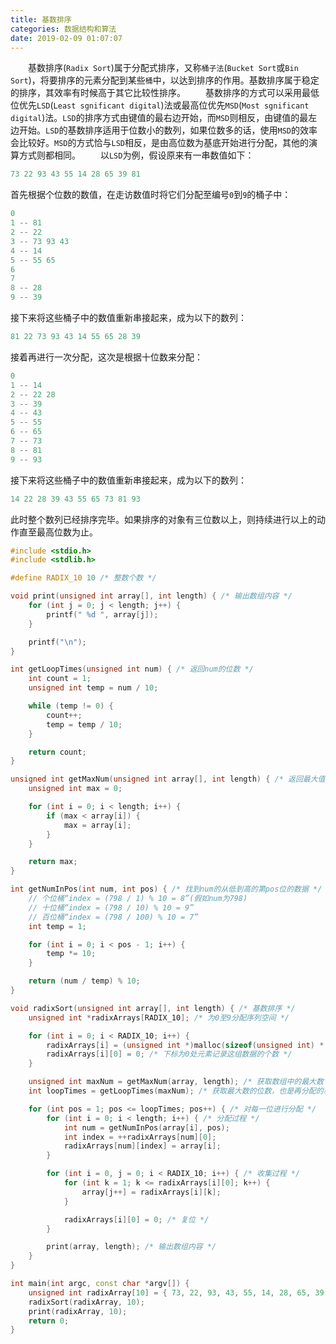 ```yaml
---
title: 基数排序
categories: 数据结构和算法
date: 2019-02-09 01:07:07
---
```

&emsp;&emsp;基数排序(`Radix Sort`)属于分配式排序，又称`桶子法`(`Bucket Sort`或`Bin Sort`)，将要排序的元素分配到某些`桶`中，以达到排序的作用。基数排序属于稳定的排序，其效率有时候高于其它比较性排序。<!--more-->
&emsp;&emsp;基数排序的方式可以采用最低位优先`LSD`(`Least sgnificant digital`)法或最高位优先`MSD`(`Most sgnificant digital`)法。`LSD`的排序方式由键值的最右边开始，而`MSD`则相反，由键值的最左边开始。`LSD`的基数排序适用于位数小的数列，如果位数多的话，使用`MSD`的效率会比较好。`MSD`的方式恰与`LSD`相反，是由高位数为基底开始进行分配，其他的演算方式则都相同。
&emsp;&emsp;以`LSD`为例，假设原来有一串数值如下：

``` cpp
73 22 93 43 55 14 28 65 39 81
```

首先根据个位数的数值，在走访数值时将它们分配至编号`0`到`9`的桶子中：

``` cpp
0
1 -- 81
2 -- 22
3 -- 73 93 43
4 -- 14
5 -- 55 65
6
7
8 -- 28
9 -- 39
```

接下来将这些桶子中的数值重新串接起来，成为以下的数列：

``` cpp
81 22 73 93 43 14 55 65 28 39
```

接着再进行一次分配，这次是根据十位数来分配：

``` cpp
0
1 -- 14
2 -- 22 28
3 -- 39
4 -- 43
5 -- 55
6 -- 65
7 -- 73
8 -- 81
9 -- 93
```

接下来将这些桶子中的数值重新串接起来，成为以下的数列：

``` cpp
14 22 28 39 43 55 65 73 81 93
```

此时整个数列已经排序完毕。如果排序的对象有三位数以上，则持续进行以上的动作直至最高位数为止。

``` cpp
#include <stdio.h>
#include <stdlib.h>

#define RADIX_10 10 /* 整数个数 */

void print(unsigned int array[], int length) { /* 输出数组内容 */
    for (int j = 0; j < length; j++) {
        printf(" %d ", array[j]);
    }

    printf("\n");
}

int getLoopTimes(unsigned int num) { /* 返回num的位数 */
    int count = 1;
    unsigned int temp = num / 10;

    while (temp != 0) {
        count++;
        temp = temp / 10;
    }

    return count;
}

unsigned int getMaxNum(unsigned int array[], int length) { /* 返回最大值 */
    unsigned int max = 0;

    for (int i = 0; i < length; i++) {
        if (max < array[i]) {
            max = array[i];
        }
    }

    return max;
}

int getNumInPos(int num, int pos) { /* 找到num的从低到高的第pos位的数据 */
    // 个位桶“index = (798 / 1) % 10 = 8”(假如num为798)
    // 十位桶“index = (798 / 10) % 10 = 9”
    // 百位桶“index = (798 / 100) % 10 = 7”
    int temp = 1;

    for (int i = 0; i < pos - 1; i++) {
        temp *= 10;
    }

    return (num / temp) % 10;
}

void radixSort(unsigned int array[], int length) { /* 基数排序 */
    unsigned int *radixArrays[RADIX_10]; /* 为0至9分配序列空间 */

    for (int i = 0; i < RADIX_10; i++) {
        radixArrays[i] = (unsigned int *)malloc(sizeof(unsigned int) * (length + 1));
        radixArrays[i][0] = 0; /* 下标为0处元素记录这组数据的个数 */
    }

    unsigned int maxNum = getMaxNum(array, length); /* 获取数组中的最大数 */
    int loopTimes = getLoopTimes(maxNum); /* 获取最大数的位数，也是再分配的次数 */

    for (int pos = 1; pos <= loopTimes; pos++) { /* 对每一位进行分配 */
        for (int i = 0; i < length; i++) { /* 分配过程 */
            int num = getNumInPos(array[i], pos);
            int index = ++radixArrays[num][0];
            radixArrays[num][index] = array[i];
        }

        for (int i = 0, j = 0; i < RADIX_10; i++) { /* 收集过程 */
            for (int k = 1; k <= radixArrays[i][0]; k++) {
                array[j++] = radixArrays[i][k];
            }

            radixArrays[i][0] = 0; /* 复位 */
        }

        print(array, length); /* 输出数组内容 */
    }
}

int main(int argc, const char *argv[]) {
    unsigned int radixArray[10] = { 73, 22, 93, 43, 55, 14, 28, 65, 39, 81 };
    radixSort(radixArray, 10);
    print(radixArray, 10);
    return 0;
}
```